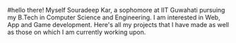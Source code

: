 #hello there!
Myself Souradeep Kar, a sophomore at IIT Guwahati pursuing my B.Tech in Computer Science and Engineering.
I am interested in Web, App and Game development. Here's all my projects that I have made as well as those on which I am currently working upon.

